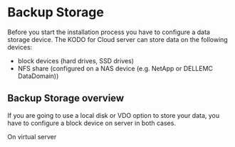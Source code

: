 # Backup Storage

Before you start the installation process you have to configure a data storage device. The KODO for Cloud server can store data on the following devices:

* block devices \(hard drives, SSD drives\)
* NFS share \(configured on a NAS device \(e.g. NetApp or DELLEMC  DataDomain\)\)

## Backup Storage overview

If you are going to use a local disk or VDO option to store your data, you have to configure a block device on server in both cases.



On virtual server 



 





